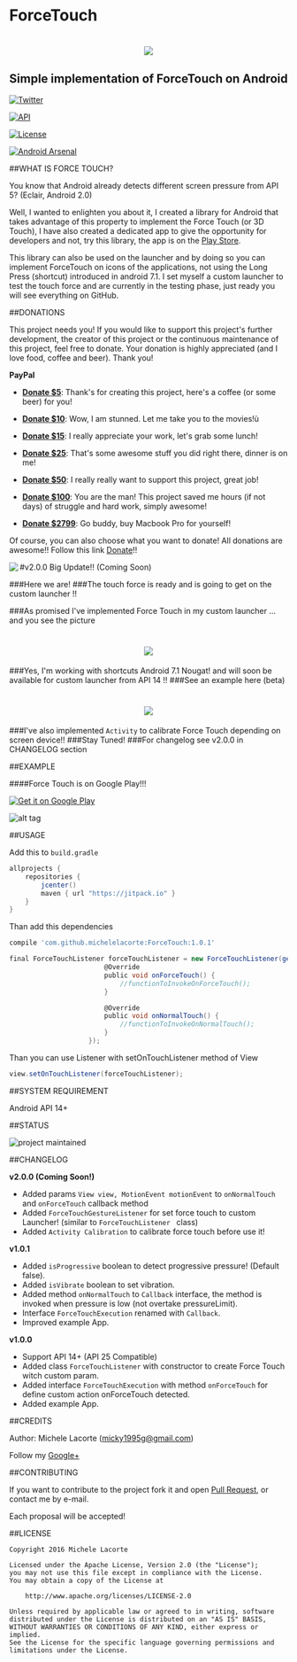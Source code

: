 # ForceTouch
<h1 align="center"><img src="https://s13.postimg.org/rodwtssrr/background.png"/></h1>
<h2 align="center">Simple implementation of ForceTouch on Android</h1>

[![Twitter](https://img.shields.io/badge/Twitter-@LacorteMichele-blue.svg?style=flat)](https://twitter.com/LacorteMichele)

[![API](https://img.shields.io/badge/API-14%2B-yellow.svg?style=flat)](https://android-arsenal.com/api?level=14)

[![License](https://img.shields.io/badge/license-Apache%202-4EB1BA.svg)](https://www.apache.org/licenses/LICENSE-2.0.html)

[![Android Arsenal](https://img.shields.io/badge/Android%20Arsenal-ForceTouch-brightgreen.svg?style=flat)](http://android-arsenal.com/details/1/4560)

##WHAT IS FORCE TOUCH?

You know that Android already detects different screen pressure from API 5? (Eclair, Android 2.0)

Well, I wanted to enlighten you about it, I created a library for Android that takes advantage of this property to implement the Force Touch (or 3D Touch), I have also created a dedicated app to give the opportunity for developers and not, try this library, the app is on the [Play Store](https://play.google.com/store/apps/details?id=it.michelelacorte.exampleforcetouch).

This library can also be used on the launcher and by doing so you can implement ForceTouch on icons of the applications, not using the Long Press (shortcut) introduced in android 7.1. I set myself a custom launcher to test the touch force and are currently in the testing phase, just ready you will see everything on GitHub.

##DONATIONS

This project needs you! If you would like to support this project's further development, the creator of this project or the continuous maintenance of this project, feel free to donate. Your donation is highly appreciated (and I love food, coffee and beer). Thank you!

**PayPal**

* **[Donate $5]**: Thank's for creating this project, here's a coffee (or some beer) for you!

* **[Donate $10]**: Wow, I am stunned. Let me take you to the movies!ù

* **[Donate $15]**: I really appreciate your work, let's grab some lunch!

* **[Donate $25]**: That's some awesome stuff you did right there, dinner is on me!

* **[Donate $50]**: I really really want to support this project, great job!

* **[Donate $100]**: You are the man! This project saved me hours (if not days) of struggle and hard work, simply awesome!

* **[Donate $2799]**: Go buddy, buy Macbook Pro for yourself!

Of course, you can also choose what you want to donate! All donations are awesome!! Follow this link [Donate](https://www.paypal.me/MicheleLacorte)!!

<img align="left" src="https://s14.postimg.org/d26hxbbxt/ic_launcher.png">
#v2.0.0 Big Update!! (Coming Soon)

###Here we are!
###The touch force is ready and is going to get on the custom launcher !!

###As promised I've implemented Force Touch in my custom launcher ... and you see the picture

<h1 align="center"><img src="https://s17.postimg.org/vimarchhb/Force_Touch_Launcher_framed.png"/></h1>

###Yes, I'm working with shortcuts Android 7.1 Nougat! and will soon be available for custom launcher from API 14 !!
###See an example here (beta)

<h1 align="center"><img src="http://i.giphy.com/3oz8xM1ZWIeAjdXTHy.gif"/></h1>

###I've also implemented `Activity` to calibrate Force Touch depending on screen device!!
###Stay Tuned!
###For changelog see v2.0.0 in CHANGELOG section

##EXAMPLE

####Force Touch is on Google Play!!!

<a href="https://play.google.com/store/apps/details?id=it.michelelacorte.exampleforcetouch">
<img alt="Get it on Google Play" src="https://s32.postimg.org/50h5qj4lx/google_play_badge.png" />
</a>


![alt tag](https://s14.postimg.org/5s3scqf9t/screen.png)

##USAGE

Add this to `build.gradle`

```groovy
allprojects {
    repositories {
        jcenter()
        maven { url "https://jitpack.io" }
    }
}
```

Than add this dependencies

```groovy
compile 'com.github.michelelacorte:ForceTouch:1.0.1'
```

```groovy
final ForceTouchListener forceTouchListener = new ForceTouchListener(getApplicationContext(), 70, 0.27f, true, true, new Callback() {
                        @Override
                        public void onForceTouch() {
                            //functionToInvokeOnForceTouch();
                        }

                        @Override
                        public void onNormalTouch() { 
                            //functionToInvokeOnNormalTouch(); 
                        }
                    });
```

Than you can use Listener with setOnTouchListener method of View

```groovy
view.setOnTouchListener(forceTouchListener);
```

##SYSTEM REQUIREMENT

Android API 14+

##STATUS

![project maintained](https://img.shields.io/badge/Project-Maintained-green.svg)

##CHANGELOG

**v2.0.0 (Coming Soon!)**
- Added params `View view, MotionEvent motionEvent` to `onNormalTouch` and `onForceTouch` callback method
- Added `ForceTouchGestureListener` for set force touch to custom Launcher! (similar to  `ForceTouchListener ` class)
- Added `Activity Calibration` to calibrate force touch before use it!

**v1.0.1**
- Added `isProgressive` boolean to detect progressive pressure! (Default false).
- Added `isVibrate` boolean to set vibration.
- Added method `onNormalTouch` to `Callback` interface, the method is invoked when pressure is low (not overtake pressureLimit).
- Interface `ForceTouchExecution` renamed with `Callback`.
- Improved example App.

**v1.0.0**
- Support API 14+ (API 25 Compatible)
- Added class `ForceTouchListener` with constructor to create Force Touch witch custom param.
- Added interface `ForceTouchExecution` with method `onForceTouch` for define custom action onForceTouch detected.
- Added example App.

##CREDITS

Author: Michele Lacorte (micky1995g@gmail.com)

Follow my [Google+](https://plus.google.com/u/0/collection/McidZB)

##CONTRIBUTING

If you want to contribute to the project fork it and open [Pull Request](https://github.com/michelelacorte/ForceTouch/pulls), or contact me by e-mail.

Each proposal will be accepted!

##LICENSE

```
Copyright 2016 Michele Lacorte

Licensed under the Apache License, Version 2.0 (the "License");
you may not use this file except in compliance with the License.
You may obtain a copy of the License at

    http://www.apache.org/licenses/LICENSE-2.0

Unless required by applicable law or agreed to in writing, software
distributed under the License is distributed on an "AS IS" BASIS,
WITHOUT WARRANTIES OR CONDITIONS OF ANY KIND, either express or implied.
See the License for the specific language governing permissions and
limitations under the License.
```


[Donate $5]: 		https://www.paypal.me/MicheleLacorte/5
[Donate $10]:  		https://www.paypal.me/MicheleLacorte/10
[Donate $15]:  		https://www.paypal.me/MicheleLacorte/15
[Donate $25]:  		https://www.paypal.me/MicheleLacorte/25
[Donate $50]: 		https://www.paypal.me/MicheleLacorte/50
[Donate $100]: 		https://www.paypal.me/MicheleLacorte/100
[Donate $2799]: 	https://www.paypal.me/MicheleLacorte/2799
